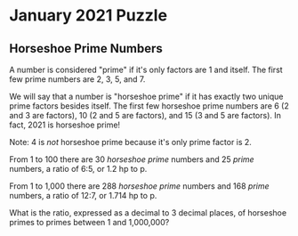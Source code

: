 # January 2021 Puzzle

## Horseshoe Prime Numbers

A number is considered "prime" if it's only factors are 1 and itself.  The first few prime numbers are 2, 3, 5, and 7.

We will say that a number is "horseshoe prime" if it has exactly two unique prime factors besides itself.  The first few horseshoe prime numbers are 6 (2 and 3 are factors), 10 (2 and 5 are factors), and 15 (3 and 5 are factors).  In fact, 2021 is horseshoe prime!

Note: 4 is *not* horseshoe prime because it's only prime factor is 2.

From 1 to 100 there are 30 *horseshoe prime* numbers and 25 *prime* numbers, a ratio of 6:5, or 1.2 hp to p.  

From 1 to 1,000 there are 288 *horseshoe prime* numbers and 168 *prime* numbers, a ratio of 12:7, or 1.714 hp to p.

What is the ratio, expressed as a decimal to 3 decimal places, of horseshoe primes to primes between 1 and 1,000,000?